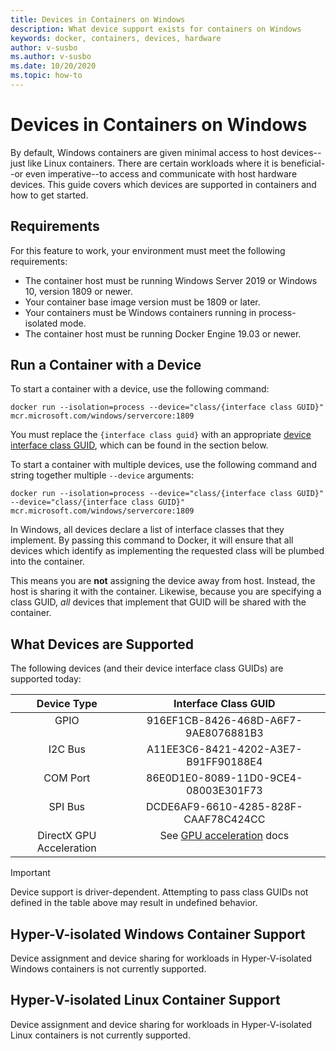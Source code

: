 ```yaml
---
title: Devices in Containers on Windows
description: What device support exists for containers on Windows
keywords: docker, containers, devices, hardware
author: v-susbo
ms.author: v-susbo
ms.date: 10/20/2020
ms.topic: how-to
---
```


# Devices in Containers on Windows

By default, Windows containers are given minimal access to host devices--just like Linux containers. There are certain workloads where it is beneficial--or even imperative--to access and communicate with host hardware devices. This guide covers which devices are supported in containers and how to get started.

## Requirements

For this feature to work, your environment must meet the following requirements:
- The container host must be running Windows Server 2019 or Windows 10, version 1809 or newer.
- Your container base image version must be 1809 or later.
- Your containers must be Windows containers running in process-isolated mode.
- The container host must be running Docker Engine 19.03 or newer.

## Run a Container with a Device

To start a container with a device, use the following command:

```shell
docker run --isolation=process --device="class/{interface class GUID}" mcr.microsoft.com/windows/servercore:1809
```

You must replace the `{interface class guid}` with an appropriate [device interface class GUID](/windows-hardware/drivers/install/overview-of-device-interface-classes), which can be found in the section below.

To start a container with multiple devices, use the following command and string together multiple `--device` arguments:

```shell
docker run --isolation=process --device="class/{interface class GUID}" --device="class/{interface class GUID}" mcr.microsoft.com/windows/servercore:1809
```

In Windows, all devices declare a list of interface classes that they implement. By passing this command to Docker, it will ensure that all devices which identify as implementing the requested class will be plumbed into the container.

This means you are **not** assigning the device away from host. Instead, the host is sharing it with the container. Likewise, because you are specifying a class GUID, _all_ devices that implement that GUID will be shared with the container.

## What Devices are Supported

The following devices (and their device interface class GUIDs) are supported today:

<table>
<thead>
<tr valign="top">
<th><center>Device Type</center></th>
<th><center>Interface Class GUID</center></th>
</tr>
</thead>
<tbody>
<tr valign="top">
<td><center>GPIO</center></td>
<td><center>916EF1CB-8426-468D-A6F7-9AE8076881B3</center></td>
</tr>
<tr valign="top">
<td><center>I2C Bus</center></td>
<td><center>A11EE3C6-8421-4202-A3E7-B91FF90188E4</center></td>
</tr>
<tr valign="top">
<td><center>COM Port</center></td>
<td><center>86E0D1E0-8089-11D0-9CE4-08003E301F73</center></td>
</tr>
<tr valign="top">
<td><center>SPI Bus</center></td>
<td><center>DCDE6AF9-6610-4285-828F-CAAF78C424CC</center></td>
</tr>
<tr valign="top">
<td><center>DirectX GPU Acceleration</center></td>
<td><center>See <a href="/virtualization/windowscontainers/deploy-containers/gpu-acceleration">GPU acceleration</a> docs</center></td>
</tr>
</tbody>
</table>

> [!IMPORTANT]
> Device support is driver-dependent. Attempting to pass class GUIDs not defined in the table above may result in undefined behavior.

## Hyper-V-isolated Windows Container Support

Device assignment and device sharing for workloads in Hyper-V-isolated Windows containers is not currently supported.

## Hyper-V-isolated Linux Container Support

Device assignment and device sharing for workloads in Hyper-V-isolated Linux containers is not currently supported.
